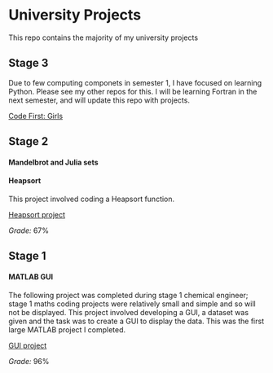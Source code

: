 # University Projects
This repo contains the majority of my university projects

## Stage 3
Due to few computing componets in semester 1, I have focused on learning Python. Please see my other repos for this. I will be learning Fortran in the next semester, and will update this repo with projects.

[Code First: Girls](https://github.com/bethpritchard/CFG-Python-Project/blob/main/main.py)

## Stage  2
#### Mandelbrot and Julia sets




#### Heapsort 
This project involved coding a Heapsort function.

[Heapsort project](Stage-2/heapsort.m)

*Grade:* 67%

## Stage 1 
#### MATLAB GUI 
The following project was completed during stage 1 chemical engineer; stage 1 maths coding projects were relatively small and simple and so will not be displayed.
This project involved developing a GUI, a dataset was given and the task was to create a GUI to display the data. This was the first large MATLAB project I completed. 

[GUI project](xStage-1ChemEng/GUI.m)

*Grade:* 96%
